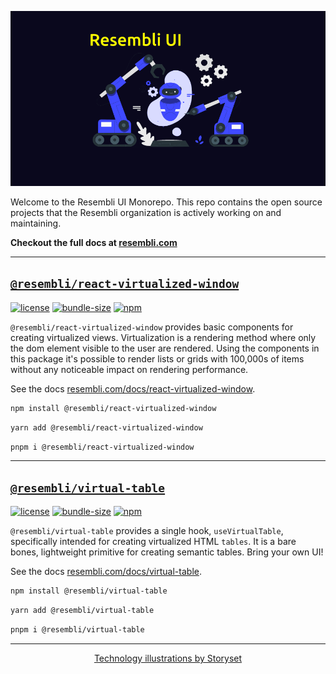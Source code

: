 <p align="center">
    <img src="./assets/expanded-robot.gif" alt="resembli ui monorepo">
</p>

Welcome to the Resembli UI Monorepo. This repo contains the open source projects that the Resembli organization is actively
working on and maintaining.

**Checkout the full docs at [resembli.com](https://resembli.com)**

---

## [`@resembli/react-virtualized-window`](./packages/react-virtualized-window/)

[![license](https://img.shields.io/github/license/Resembli/ui?style=flat&colorA=000000&colorB=000000)](./LICENSE)
[![bundle-size](https://img.shields.io/bundlephobia/minzip/@resembli/react-virtualized-window?style=flat&colorA=000000&colorB=000000)](https://bundlephobia.com/package/@resembli/react-virtualized-window)
[![npm](https://img.shields.io/npm/v/@resembli/react-virtualized-window?style=flat&colorA=000000&colorB=000000)](https://www.npmjs.com/package/@resembli/react-virtualized-window)

`@resembli/react-virtualized-window` provides basic components for creating virtualized views. Virtualization is a rendering method
where only the dom element visible to the user are rendered. Using the components in this package it's possible to render lists or
grids with 100,000s of items without any noticeable impact on rendering performance.

See the docs [resembli.com/docs/react-virtualized-window](https://www.resembli.com/docs/react-virtualized-window/).

```sh
npm install @resembli/react-virtualized-window
```

```sh
yarn add @resembli/react-virtualized-window
```

```sh
pnpm i @resembli/react-virtualized-window
```

---

## [`@resembli/virtual-table`](./packages/virtual-table/)

[![license](https://img.shields.io/github/license/Resembli/ui?style=flat&colorA=000000&colorB=000000)](../../LICENSE)
[![bundle-size](https://img.shields.io/bundlephobia/minzip/@resembli/virtual-table?style=flat&colorA=000000&colorB=000000)](https://bundlephobia.com/package/@resembli/virtual-table)
[![npm](https://img.shields.io/npm/v/@resembli/virtual-table?style=flat&colorA=000000&colorB=000000)](https://www.npmjs.com/package/@resembli/virtual-table)

`@resembli/virtual-table` provides a single hook, `useVirtualTable`, specifically intended for creating virtualized HTML `tables`.
It is a bare bones, lightweight primitive for creating semantic tables. Bring your own UI!

See the docs [resembli.com/docs/virtual-table](https://www.resembli.com/docs/virtual-table/).

```sh
npm install @resembli/virtual-table
```

```sh
yarn add @resembli/virtual-table
```

```sh
pnpm i @resembli/virtual-table
```

---

<p align="center">
    <a href="https://storyset.com/technology">Technology illustrations by Storyset</a>
</p>
